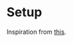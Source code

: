 # Setup

Inspiration from <a href="https://gist.github.com/vipul43/3b34d1f1cb14333a3e23830c29200a0d">this</a>.